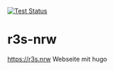 [![Test Status](https://travis-ci.com/Neanderfunk/r3s-nrw.svg?branch=main)](https://travis-ci.com/Neanderfunk/r3s-nrw)

# r3s-nrw
https://r3s.nrw Webseite mit hugo
